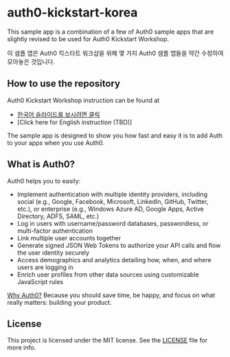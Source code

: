 # auth0-kickstart-korea

This sample app is a combination of a few of Auth0 sample apps that are slightly revised to be used for Auth0 Kickstart Workshop.

이 샘플 앱은 Auth0 킥스타트 워크샵을 위해 몇 가지 Auth0 샘플 앱들을 약간 수정하여 모아놓은 것입니다.

## How to use the repository

Auth0 Kickstart Workshop instruction can be found at

- [한국어 슬라이드를 보시려면 클릭](https://drive.google.com/file/d/1VmZgRedrXeLaNkyu-Ly9BXR0SSBiZtOh/view?usp=sharing)
- [Click here for English instruction (TBD)]

The sample app is designed to show you how fast and easy it is to add Auth to your apps when you use Auth0.

## What is Auth0?

Auth0 helps you to easily:

- Implement authentication with multiple identity providers, including social (e.g., Google, Facebook, Microsoft, LinkedIn, GitHub, Twitter, etc.), or enterprise (e.g., Windows Azure AD, Google Apps, Active Directory, ADFS, SAML, etc.)
- Log in users with username/password databases, passwordless, or multi-factor authentication
- Link multiple user accounts together
- Generate signed JSON Web Tokens to authorize your API calls and flow the user identity securely
- Access demographics and analytics detailing how, when, and where users are logging in
- Enrich user profiles from other data sources using customizable JavaScript rules

[Why Auth0?](https://auth0.com/why-auth0) Because you should save time, be happy, and focus on what really matters: building your product.

## License

This project is licensed under the MIT license. See the [LICENSE](LICENSE) file for more info.
